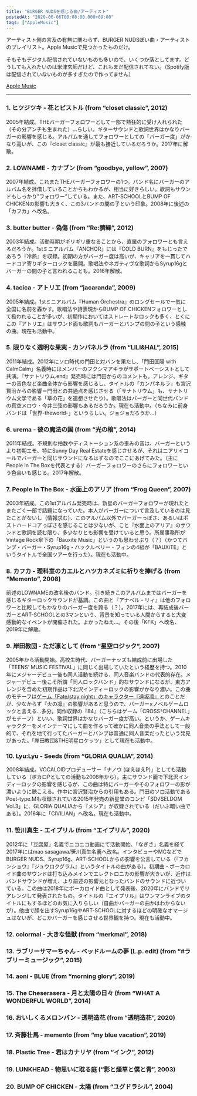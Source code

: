 ```yaml
---
title: "BURGER NUDSを感じる曲/アーティスト"
postedAt: "2020-06-06T00:08:00.000+09:00"
tags: ["AppleMusic"]
---
```


アーティスト側の言及の有無に関わらず、BURGER NUDSぽい曲・アーティストのプレイリスト。Apple Musicで見つかったものだけ。

そもそもデジタル配信されていないものも多いので、いくつか落としてます。どうしても入れたいのは米津玄師だけど、これもまだ配信されてない。（Spotify版は配信されていないものが多すぎたので作ってません）

[Apple Music](https://music.apple.com/jp/playlist/burger-nuds%E3%82%92%E6%84%9F%E3%81%98%E3%82%8B%E6%9B%B2-%E3%82%A2%E3%83%BC%E3%83%86%E3%82%A3%E3%82%B9%E3%83%88/pl.u-MDAWLYJu4eRDmj)

---

### 1\. ヒツジツキ - 花とピストル (from “closet classic”, 2012)

2005年結成。THEバーガーフォロワーとして一部で熱狂的に受け入れられた（その分アンチも生まれた）…らしい。ギターサウンドと歌詞世界はかなりバーガーの影響を感じる。アルバムを通してフォロワーとしての「バーガー度」がかなり高いが、この『closet classic』が最も接近しているだろうか。2017年に解散。

### 2\. LOWNAME - カナブン (from “goodbye, yellow”, 2007)

2007年結成。これまたTHEバーガーフォロワーの1つ。バンド名にバーガーのアルバム名を拝借していることからもわかるが、相当に好きらしい。歌詞もサウンドもしっかり"フォロワー”している。また、ART-SCHOOLとBUMP OF CHICKENの影響も大きく、この3バンドの間の子という印象。2008年に後述の「カフカ」へ改名。

### 3\. butter butter - 偽傷 (from “Re:臍繰”, 2012)

2003年結成。活動時期がギリギリ重なることから、直属のフォロワーとも言えるだろうか。1stミニアルバム『ANCHOR』には『COLD BURN』をもじったであろう『冷熱』を収録。初期の方がバーガー度は高いが、キャリアを一貫してハードコア寄りギターロックを展開。歌唱法やネガティヴな歌詞からSyrup16gとバーガーの間の子と言われることも。2016年解散。

### 4\. tacica - アトリエ (from “jacaranda”, 2009)

2005年結成。1stミニアルバム『Human Orchestra』のロングセールで一気に全国に名前を轟かす。歌唱法や詩表現からBUMP OF CHICKENフォロワーとして扱われることが多いが、初期作においてはストレートなロックも多く、とくにこの『アトリエ』はサウンド面も歌詞もバーガーとバンプの間の子という感触の曲。現在も活動中。

### 5\. 限りなく透明な果実 - カンパネルラ (from “LILI&HAL”, 2015)

2011年結成。2012年にソロ時代の門田と対バンを果たし、「門田匡陽 with CalmCalm」名義時にはメンバーのフクシマアキラがサポートベーシストとして共演。『サナトリウム.end』発売時には門田からのコメントも。アレンジ、ギターの音色など楽曲全体から影響を感じるし、タイトルの「カンパネルラ」も宮沢賢治からの影響＝門田との共通点を感じさせる（「サナトリウム」も、サナトリウム文学である「草の花」を連想させたり）。歌唱法はバーガーと同世代バンドの真空メロウ・今井三弦の影響もあるだろうか。現在も活動中。（ちなみに前身バンドは「世界-theworld-」というらしい。ジョジョだろうか…）

### 6\. urema - 彼の魔法の国 (from “光の棺”, 2014)

2011年結成。不規則な拍数やディストーション系の歪みの音は、バーガーというより初期エモ、特にSunny Day Real Estateを感じさせるが、それはニアリイコールでバーガーと同じサウンドになるはずなのでここにあげてみた。（主にPeople In The Boxを代表とする）バーガーフォロワーのさらにフォロワーという色合いも感じる。2017年解散。

### 7\. People In The Box - 水面上のアリア (from “Frog Queen”, 2007)

2003年結成。この1stアルバム発売時は、新星のバーガーフォロワーが現れたとまたごく一部で話題になっていた。本人がバーガーについて言及しているのは見たことがないし（情報求む）、このアルバム以外でバーガーっぽさ、あるいはポストハードコアっぽさを感じることは少ないが、こと『水面上のアリア』のサウンドと歌詞を読む限り、多少なりとも影響を受けていると思う。所属事務所がVintage Rock傘下の「Bauxite Music」というのも思わせぶり（？）（かつてバンプ・バーガー・Syrup16g・ハックルベリー・フィンの4組が「BAUXiTE」というタイトルで全国ツアーを行った）。現在も活動中。

### 8\. カフカ - 理科室のカエルとハツカネズミに祈りを捧げる (from “Memento”, 2008)

前述のLOWNAMEの改名後のバンド。引き続きこのアルバムまではバーガーを感じるギターロックサウンドが基調。この曲と『アナベル・リィ』は他のフォロワーと比較してもかなりのバーガー度を誇る（？）。2017年には、再結成後バーガーとART-SCHOOLとの3マンという、背景を知っている人間からすると大変感動的なイベントが開催された。よかったねえ…。その後「KFK」へ改名、2019年に解散。

### 9\. 岸田教団 - ただ凛として (from “星空ロジック”, 2007)

2005年から活動開始。高校生時代、バーガーナッズも結成前に出場した「TEENS’ MUSIC FESTIVAL」に同じく出場していたという経歴を持つ。2010年にメジャーデビュー後も同人活動を続ける、同人音楽バンドの代表的存在。メジャーデビュー後こそ所謂「同人ロックバンド」的なサウンドになるが、東方アレンジを含めた初期作品は下北沢インディーロックの影響がかなり濃い。この曲のモチーフは[ゲーム「Fate/stay night」のキャラクター『遠坂凛』](https://w.atwiki.jp/kisidakyodan%5Fwiki/pages/88.html)とのことだが、少なからず『火の凛』の影響があると思うので、バーガー×ノベルゲームロックと言える…多分。同作収録の『84』（こちらはゲーム「CROSS†CHANNEL」がモチーフ）といい、歌詞世界はかなりバーガー度が高い。というか、ゲームキャラクターをメインテーマにして曲を作るって確かに同人音楽の手法として一般的で、それを地で行ってたバーガーとバンプは普通に同人音楽だったという発見があった。「岸田教団&THE明星ロケッツ」として現在も活動中。

### 10\. Lyu:Lyu - Seeds (from “GLORIA QUALIA”, 2014)

2008年結成。VOCALOIDプロデューサー「ナノウ (ほえほえP)」としても活動している（ボカロPとしての活動も2008年から）。主にサウンド面で下北沢インディーロックの影響を感じるが、この曲は特にバーガーやそのフォロワーの影が濃いように聴こえる。作中に宮沢賢治からの引用もある。門田のソロ活動であるPoet-type.Mも収録されている2015年発売の新星堂のコンピ「SD√SELDOM Vol.3」に、GLORIA QUALIAから『メシア』が収録されている（だいぶ暗い曲である）。2016年に「CIVILIAN」へ改名。現在も活動中。

### 11\. 笹川真生 - エイプリル (from “エイプリル”, 2020)

2012年に「豆腐屋」名義でニコニコ動画にて活動開始、「なぎさ」名義を経て2017年にはmao sasagawa/笹川真生名義へ改名。インタビューやMCなどでBURGER NUDS、Syrup16g、ART-SCHOOLからの影響を公言している（『フカンショウ』『ジュウロクグラム』というタイトルの曲がある）。初期曲・ボーカロイド曲のサウンドは打ち込みメインでエレクトロニカの影響が大きいが、近作はバンドサウンドが増え、より前述の影響元となったバンドのサウンドに近づいている。この曲は2018年にボーカロイド曲として発表後、2020年にバンドでリアレンジして発表されたもの。タイトルの『エイプリル』はワンマンライブのタイトルにもするほどのお気に入りらしい（自曲かバーガーの曲かはわからないが）。他曲で顔を出すSyrup16gやART-SCHOOLに対するほどの明確なオマージュはないが、どこかバーガーを感じさせる世界観を持つ。現在も活動中。

### 12\. colormal - 大きな怪獣 (from “merkmal”, 2018)

### 13\. ラブリーサマーちゃん - ベッドルームの夢 (L.p. edit) (from “#ラブリーミュージック”, 2015)

### 14\. aoni - BLUE (from “morning glory”, 2019)

### 15\. The Cheserasera - 月と太陽の日々 (from “WHAT A WONDERFUL WORLD”, 2014)

### 16\. おいしくるメロンパン - 透明造花 (from “透明造花”, 2020)

### 17\. 斉藤壮馬 - memento (from “my blue vacation”, 2019)

### 18\. Plastic Tree - 君はカナリヤ (from “インク”, 2012)

### 19\. LUNKHEAD - 物思いに耽る庭 (“影と煙草と僕と青”, 2003)

### 20\. BUMP OF CHICKEN - 太陽 (from “ユグドラシル”, 2004)